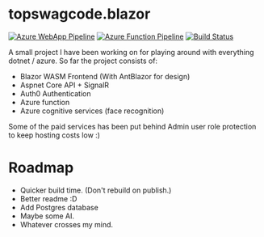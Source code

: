 # topswagcode.blazor

[![Azure WebApp Pipeline](https://github.com/TopSwagCode/topswagcode.blazor/actions/workflows/Azure.yml/badge.svg)](https://github.com/TopSwagCode/topswagcode.blazor/actions/workflows/Azure.yml) [![Azure Function Pipeline](https://github.com/TopSwagCode/topswagcode.blazor/actions/workflows/master_serverlessazure20211215161457.yml/badge.svg)](https://github.com/TopSwagCode/topswagcode.blazor/actions/workflows/master_serverlessazure20211215161457.yml) [![Build Status](https://dev.azure.com/josh0542/topswagcode.dev/_apis/build/status/TopSwagCode.topswagcode.blazor?branchName=master)](https://dev.azure.com/josh0542/topswagcode.dev/_build/latest?definitionId=1&branchName=master)

A small project I have been working on for playing around with everything dotnet / azure. So far the project consists of:

* Blazor WASM Frontend (With AntBlazor for design)
* Aspnet Core API + SignalR
* Auth0 Authentication
* Azure function
* Azure cognitive services (face recognition)

Some of the paid services has been put behind Admin user role protection to keep hosting costs low :)

# Roadmap

* Quicker build time. (Don't rebuild on publish.)
* Better readme :D
* Add Postgres database
* Maybe some AI. 
* Whatever crosses my mind.